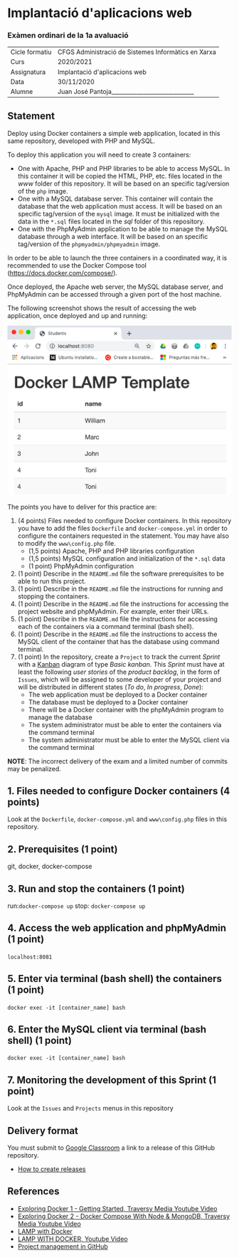 # Implantació d'aplicacions web
### Exàmen ordinari de la 1a avaluació

|                |                                                     |
| -------------- | --------------------------------------------------- |
| Cicle formatiu | CFGS Administració de Sistemes Informàtics en Xarxa |
| Curs           | 2020/2021                                           |
| Assignatura    | Implantació d'aplicacions web                       |
| Data           | 30/11/2020                                          |
| Alumne         | Juan José Pantoja_____________________________      |

## Statement

Deploy using Docker containers a simple web application, located in this same repository, developed with PHP and MySQL.

To deploy this application you will need to create 3 containers:
* One with Apache, PHP and PHP libraries to be able to access MySQL. In this container it will be copied the HTML, PHP, etc. files located in the *www* folder of this repository. It will be based on an specific tag/version of the `php` image.
* One with a MySQL database server. This container will contain the database that the web application must access. It will be based on an specific tag/version of the `mysql` image. It must be initialized with the data in the `*.sql` files located in the *sql* folder of this repository.
* One with the PhpMyAdmin application to be able to manage the MySQL database through a web interface. It will be based on an specific tag/version of the `phpmyadmin/phpmyadmin` image.

In order to be able to launch the three containers in a coordinated way, it is recommended to use the Docker Compose tool (https://docs.docker.com/compose/).

Once deployed, the Apache web server, the MySQL database server, and PhpMyAdmin can be accessed through a given port of the host machine.

The following screenshot shows the result of accessing the web application, once deployed and up and running:

![alt text](demo.png "Application Demo")

The points you have to deliver for this practice are:
1. (4 points) Files needed to configure Docker containers. In this repository you have to add the files `Dockerfile` and `docker-compose.yml` in order to configure the containers requested in the statement. You may have also to modify the `www\config.php` file.
    * (1,5 points) Apache, PHP and PHP libraries configuration
    * (1,5 points) MySQL configuration and initialization of the `*.sql` data
    * (1 point) PhpMyAdmin configuration
2. (1 point) Describe in the `README.md` file the software prerequisites to be able to run this project.
3. (1 point) Describe in the `README.md` file the instructions for running and stopping the containers.
4. (1 point) Describe in the `README.md` file the instructions for accessing the project website and phpMyAdmin. For example, enter their URLs.
5. (1 point) Describe in the `README.md` file the instructions for accessing each of the containers via a command terminal (bash shell).
6. (1 point) Describe in the `README.md` file the instructions to access the MySQL client of the container that has the database using command terminal.
7. (1 point) In the repository, create a `Project` to track the current *Sprint* with a [Kanban](https://es.wikipedia.org/wiki/Kanban) diagram of type *Basic kanban*. This *Sprint* must have at least the following *user stories* of the *product backlog*, in the form of `Issues`, which will be assigned to some developer of your project and will be distributed in different states (*To do*, *In progress*, *Done*):
   * The web application must be deployed to a Docker container
   * The database must be deployed to a Docker container
   * There will be a Docker container with the phpMyAdmin program to manage the database
   * The system administrator must be able to enter the containers via the command terminal
   * The system administrator must be able to enter the MySQL client via the command terminal

**NOTE**: The incorrect delivery of the exam and a limited number of commits may be penalized.

## 1. Files needed to configure Docker containers (4 points)
Look at the `Dockerfile`, `docker-compose.yml` and `www\config.php` files in this repository.

## 2. Prerequisites (1 point)
git, docker, docker-compose

## 3. Run and stop the containers (1 point)
run:```docker-compose up```
stop: ```docker-compose up```

## 4. Access the web application and phpMyAdmin (1 point)
```localhost:8081```

## 5. Enter via terminal (bash shell) the containers (1 point)
```docker exec -it [container_name] bash```

## 6. Enter the MySQL client via terminal (bash shell) (1 point)
```docker exec -it [container_name] bash```

## 7. Monitoring the development of this Sprint (1 point)
Look at the `Issues` and `Projects` menus in this repository

## Delivery format

You must submit to [Google Classroom](https://classroom.google.com) a link to a release of this GitHub repository.

* [How to create releases](https://help.github.com/articles/creating-releases/)

## References

* [Exploring Docker 1 - Getting Started, Traversy Media Youtube Video](https://youtu.be/Kyx2PsuwomE)
* [Exploring Docker 2 - Docker Compose With Node & MongoDB, Traversy Media Youtube Video](https://youtu.be/hP77Rua1E0c)
* [LAMP with Docker](https://magmax.org/blog/lamp-con-docker/)
* [LAMP WITH DOCKER, Youtube Video](https://www.youtube.com/watch?v=lrhwWX49Uss)
* [Project management in GitHub](https://github.com/features/project-management/)

